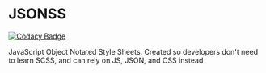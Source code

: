 # JSONSS #

[![Codacy Badge](https://api.codacy.com/project/badge/Grade/8c61ac16af44418f821b06f0f8995c7a)](https://app.codacy.com/manual/luke.zhang2004/JSONSS?utm_source=github.com&utm_medium=referral&utm_content=Luke-zhang-04/JSONSS&utm_campaign=Badge_Grade_Dashboard)

JavaScript Object Notated Style Sheets. Created so developers don't need to learn SCSS, and can rely on JS, JSON, and CSS instead